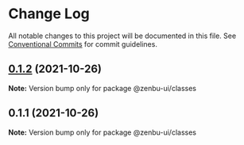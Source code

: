 # Change Log

All notable changes to this project will be documented in this file.
See [Conventional Commits](https://conventionalcommits.org) for commit guidelines.

## [0.1.2](https://github.com/KodepandaID/zenbu-ui/compare/@zenbu-ui/classes@0.1.1...@zenbu-ui/classes@0.1.2) (2021-10-26)

**Note:** Version bump only for package @zenbu-ui/classes





## 0.1.1 (2021-10-26)

**Note:** Version bump only for package @zenbu-ui/classes
